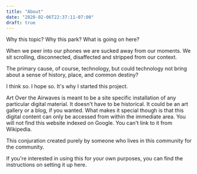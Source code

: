 ```yaml
---
title: "About"
date: "2020-02-06T22:37:11-07:00"
draft: true
---
```


Why this topic? Why this park? What is going on here? 

When we peer into our phones we are sucked away from 
our moments. We sit scrolling, disconnected, disaffected and stripped
from our context. 

The primary cause, of course, technology, but could technology not
bring about a sense of history, place, and common destiny? 

I think so. I hope so. It's why I started  this project. 

Art Over the Airwaves is meant to be a site specific installation
of any particular digital material. It doesn't have to be historical.
It could be an art gallery or a blog, if you wanted. What makes
it special though is that this digital content can only be accessed
from within the immediate area. You will not find this website indexed 
on Google. You can't link to it from Wikipedia. 

This conjuration created purely by someone who lives in this 
community for the community. 

If you're interested in using this for your own purposes, you can 
find the instructions on setting it up here. <insert github link>